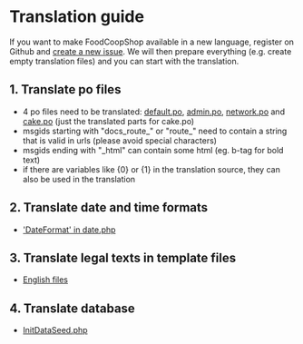 # Translation guide

If you want to make FoodCoopShop available in a new language, register on Github and [create a new issue](https://github.com/foodcoopshop/foodcoopshop/issues/new). We will then prepare everything (e.g. create empty translation files) and you can start with the translation.

## 1. Translate po files
* 4 po files need to be translated: [default.po](https://github.com/foodcoopshop/foodcoopshop/tree/main/resources/locales/en_US/default.po), [admin.po](https://github.com/foodcoopshop/foodcoopshop/tree/main/plugins/Admin/resources/locales/en_US/admin.po), [network.po](https://github.com/foodcoopshop/foodcoopshop/tree/main/plugins/Network/resources/locales/en_US/network.po) and [cake.po](https://github.com/foodcoopshop/foodcoopshop/tree/main/resources/locales/de_DE/cake.po) (just the translated parts for cake.po)
* msgids starting with "docs_route_" or "route_" need to contain a string that is valid in urls (please avoid special characters)
* msgids ending with "_html" can contain some html (eg. b-tag for bold text)
* if there are variables like \{0\} or \{1\} in the translation source, they can also be used in the translation

## 2. Translate date and time formats
* ['DateFormat' in date.php](https://github.com/foodcoopshop/foodcoopshop/tree/main/config/Locale/en_US/date.php)

## 3. Translate legal texts in template files
* [English files](https://github.com/foodcoopshop/foodcoopshop/tree/main/templates/element/legal/en_US)

## 4. Translate database
* [InitDataSeed.php](https://github.com/foodcoopshop/foodcoopshop/tree/main/config/Seeds/locale/en_US/InitDataSeed.php)
